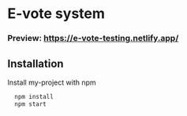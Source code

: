 # E-vote system

### Preview:  https://e-vote-testing.netlify.app/

## Installation

Install my-project with npm

```bash
  npm install 
  npm start
```
    